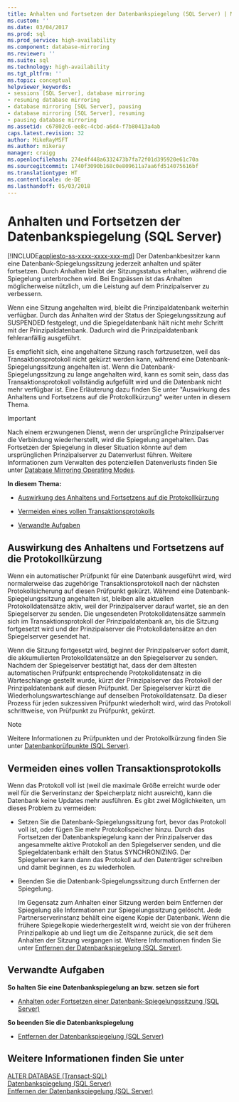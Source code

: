 ```yaml
---
title: Anhalten und Fortsetzen der Datenbankspiegelung (SQL Server) | Microsoft-Dokumentation
ms.custom: ''
ms.date: 03/04/2017
ms.prod: sql
ms.prod_service: high-availability
ms.component: database-mirroring
ms.reviewer: ''
ms.suite: sql
ms.technology: high-availability
ms.tgt_pltfrm: ''
ms.topic: conceptual
helpviewer_keywords:
- sessions [SQL Server], database mirroring
- resuming database mirroring
- database mirroring [SQL Server], pausing
- database mirroring [SQL Server], resuming
- pausing database mirroring
ms.assetid: c67802c6-ee8c-4cbd-a6d4-f7b80413a4ab
caps.latest.revision: 32
author: MikeRayMSFT
ms.author: mikeray
manager: craigg
ms.openlocfilehash: 274e4f448a6332473b7fa72f01d395920e61c70a
ms.sourcegitcommit: 1740f3090b168c0e809611a7aa6fd514075616bf
ms.translationtype: HT
ms.contentlocale: de-DE
ms.lasthandoff: 05/03/2018
---
```

# <a name="pausing-and-resuming-database-mirroring-sql-server"></a>Anhalten und Fortsetzen der Datenbankspiegelung (SQL Server)
[!INCLUDE[appliesto-ss-xxxx-xxxx-xxx-md](../../includes/appliesto-ss-xxxx-xxxx-xxx-md.md)]
  Der Datenbankbesitzer kann eine Datenbank-Spiegelungssitzung jederzeit anhalten und später fortsetzen. Durch Anhalten bleibt der Sitzungsstatus erhalten, während die Spiegelung unterbrochen wird. Bei Engpässen ist das Anhalten möglicherweise nützlich, um die Leistung auf dem Prinzipalserver zu verbessern.  
  
 Wenn eine Sitzung angehalten wird, bleibt die Prinzipaldatenbank weiterhin verfügbar. Durch das Anhalten wird der Status der Spiegelungssitzung auf SUSPENDED festgelegt, und die Spiegeldatenbank hält nicht mehr Schritt mit der Prinzipaldatenbank. Dadurch wird die Prinzipaldatenbank fehleranfällig ausgeführt.  
  
 Es empfiehlt sich, eine angehaltene Sitzung rasch fortzusetzen, weil das Transaktionsprotokoll nicht gekürzt werden kann, während eine Datenbank-Spiegelungssitzung angehalten ist. Wenn die Datenbank-Spiegelungssitzung zu lange angehalten wird, kann es somit sein, dass das Transaktionsprotokoll vollständig aufgefüllt wird und die Datenbank nicht mehr verfügbar ist. Eine Erläuterung dazu finden Sie unter "Auswirkung des Anhaltens und Fortsetzens auf die Protokollkürzung" weiter unten in diesem Thema.  
  
> [!IMPORTANT]  
>  Nach einem erzwungenen Dienst, wenn der ursprüngliche Prinzipalserver die Verbindung wiederherstellt, wird die Spiegelung angehalten. Das Fortsetzen der Spiegelung in dieser Situation könnte auf dem ursprünglichen Prinzipalserver zu Datenverlust führen. Weitere Informationen zum Verwalten des potenziellen Datenverlusts finden Sie unter [Database Mirroring Operating Modes](../../database-engine/database-mirroring/database-mirroring-operating-modes.md).  
  
 **In diesem Thema:**  
  
-   [Auswirkung des Anhaltens und Fortsetzens auf die Protokollkürzung](#EffectOnLogTrunc)  
  
-   [Vermeiden eines vollen Transaktionsprotokolls](#AvoidFullLog)  
  
-   [Verwandte Aufgaben](#RelatedTasks)  
  
##  <a name="EffectOnLogTrunc"></a> Auswirkung des Anhaltens und Fortsetzens auf die Protokollkürzung  
 Wenn ein automatischer Prüfpunkt für eine Datenbank ausgeführt wird, wird normalerweise das zugehörige Transaktionsprotokoll nach der nächsten Protokollsicherung auf diesen Prüfpunkt gekürzt. Während eine Datenbank-Spiegelungssitzung angehalten ist, bleiben alle aktuellen Protokolldatensätze aktiv, weil der Prinzipalserver darauf wartet, sie an den Spiegelserver zu senden. Die ungesendeten Protokolldatensätze sammeln sich im Transaktionsprotokoll der Prinzipaldatenbank an, bis die Sitzung fortgesetzt wird und der Prinzipalserver die Protokolldatensätze an den Spiegelserver gesendet hat.  
  
 Wenn die Sitzung fortgesetzt wird, beginnt der Prinzipalserver sofort damit, die akkumulierten Protokolldatensätze an den Spiegelserver zu senden. Nachdem der Spiegelserver bestätigt hat, dass der dem ältesten automatischen Prüfpunkt entsprechende Protokolldatensatz in die Warteschlange gestellt wurde, kürzt der Prinzipalserver das Protokoll der Prinzipaldatenbank auf diesen Prüfpunkt. Der Spiegelserver kürzt die Wiederholungswarteschlange auf denselben Protokolldatensatz. Da dieser Prozess für jeden sukzessiven Prüfpunkt wiederholt wird, wird das Protokoll schrittweise, von Prüfpunkt zu Prüfpunkt, gekürzt.  
  
> [!NOTE]  
>  Weitere Informationen zu Prüfpunkten und der Protokollkürzung finden Sie unter [Datenbankprüfpunkte &#40;SQL Server&#41;](../../relational-databases/logs/database-checkpoints-sql-server.md).  
  
##  <a name="AvoidFullLog"></a> Vermeiden eines vollen Transaktionsprotokolls  
 Wenn das Protokoll voll ist (weil die maximale Größe erreicht wurde oder weil für die Serverinstanz der Speicherplatz nicht ausreicht), kann die Datenbank keine Updates mehr ausführen. Es gibt zwei Möglichkeiten, um dieses Problem zu vermeiden:  
  
-   Setzen Sie die Datenbank-Spiegelungssitzung fort, bevor das Protokoll voll ist, oder fügen Sie mehr Protokollspeicher hinzu. Durch das Fortsetzen der Datenbankspiegelung kann der Prinzipalserver das angesammelte aktive Protokoll an den Spiegelserver senden, und die Spiegeldatenbank erhält den Status SYNCHRONIZING. Der Spiegelserver kann dann das Protokoll auf den Datenträger schreiben und damit beginnen, es zu wiederholen.  
  
-   Beenden Sie die Datenbank-Spiegelungssitzung durch Entfernen der Spiegelung.  
  
     Im Gegensatz zum Anhalten einer Sitzung werden beim Entfernen der Spiegelung alle Informationen zur Spiegelungssitzung gelöscht. Jede Partnerserverinstanz behält eine eigene Kopie der Datenbank. Wenn die frühere Spiegelkopie wiederhergestellt wird, weicht sie von der früheren Prinzipalkopie ab und liegt um die Zeitspanne zurück, die seit dem Anhalten der Sitzung vergangen ist. Weitere Informationen finden Sie unter [Entfernen der Datenbankspiegelung &#40;SQL Server&#41;](../../database-engine/database-mirroring/removing-database-mirroring-sql-server.md).  
  
##  <a name="RelatedTasks"></a> Verwandte Aufgaben  
 **So halten Sie eine Datenbankspiegelung an bzw. setzen sie fort**  
  
-   [Anhalten oder Fortsetzen einer Datenbank-Spiegelungssitzung &#40;SQL Server&#41;](../../database-engine/database-mirroring/pause-or-resume-a-database-mirroring-session-sql-server.md)  
  
 **So beenden Sie die Datenbankspiegelung**  
  
-   [Entfernen der Datenbankspiegelung &#40;SQL Server&#41;](../../database-engine/database-mirroring/remove-database-mirroring-sql-server.md)  
  
## <a name="see-also"></a>Weitere Informationen finden Sie unter  
 [ALTER DATABASE &#40;Transact-SQL&#41;](../../t-sql/statements/alter-database-transact-sql.md)   
 [Datenbankspiegelung &#40;SQL Server&#41;](../../database-engine/database-mirroring/database-mirroring-sql-server.md)   
 [Entfernen der Datenbankspiegelung &#40;SQL Server&#41;](../../database-engine/database-mirroring/removing-database-mirroring-sql-server.md)  
  
  
